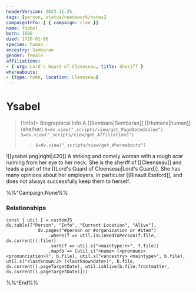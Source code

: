 ```yaml
---
headerVersion: 2023.11.25
tags: [person, status/needswork/notes]
campaignInfo: [ { campaign: clee }]
name: Ysabel
born: 1688
died: 1720-01-06
species: human
ancestry: Sembaran
gender: female
affiliations: 
- { org: Lord's Guard of Cleenseau, title: Sheriff }
whereabouts:
- {type: home, location: Cleenseau}
---
```

# Ysabel
>[!info]+ Biographical Info
> A [[Sembara|Sembaran]] [[Humans|human]] (she/her)
> `$=dv.view("_scripts/view/get_PageDatedValue")`
> `$=dv.view("_scripts/view/get_Affiliations")`
>> `$=dv.view("_scripts/view/get_Whereabouts")`

![[ysabel.png|right|420]] A striking and comely woman with a rough scar running from her eye to her neck. She is the sheriff of [[Cleenseau]] and leads a part of the [[Lord's Guard of Cleenseau|Lord's Guard]]. She has many opinions about her employers, in particular [[Rinault Essford]], and does not always successfully keep them to herself.


%%^Campaign:None%%
### Relationships
```dataviewjs
const { util } = customJS
dv.table(["Person", "Info", "Current Location", "Alive"], 
			dv.pages("#person or #organization or #item")
				.where(f => util.isLinkedToPerson(f.file, dv.current().file))
				.sort(f => util.s("<maintype:n>", f.file))
				.map(b => [util.s("<name> (<pronouns> <pronunciation>)", b.file), util.s("<ancestry> <maintype>", b.file), util.s("<lastknown:2> (<lastknowndate>)", b.file, dv.current().pageTargetDate), util.isAlive(b.file.frontmatter, dv.current().pageTargetDate)]))
```

%%^End%%